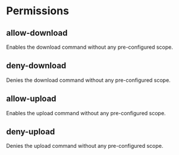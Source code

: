 # Permissions

## allow-download

Enables the download command without any pre-configured scope.

## deny-download

Denies the download command without any pre-configured scope.

## allow-upload

Enables the upload command without any pre-configured scope.

## deny-upload

Denies the upload command without any pre-configured scope.

